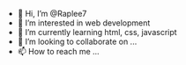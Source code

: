 - 👋 Hi, I’m @Raplee7
- 👀 I’m interested in web development
- 🌱 I’m currently learning html, css, javascript
- 💞️ I’m looking to collaborate on ...
- 📫 How to reach me ...

<!---
Raplee7/Raplee7 is a ✨ special ✨ repository because its `README.md` (this file) appears on your GitHub profile.
You can click the Preview link to take a look at your changes.
--->
